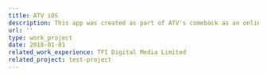 ```yaml
---
title: ATV iOS
description: This app was created as part of ATV's comeback as an online broadcasting company. It serves as a platform for users to access VOD contents and live streams. Developed using Objective-C and following the MVC architecture, the app features a visually captivating landing view with a circular wheel-like menu. Implementing the intricate geometry required for the menu was a challenging task. The first app I have ever made. Currently the latest version of the app has been revamped after I left.
url: ''
type: work_project
date: 2018-01-01
related_work_experience: TFI Digital Media Limited
related_project: test-project
---
```


